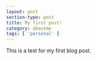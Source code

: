 ```yaml
---
layout: post
section-type: post
title: My first post!
category: aboutme
tags: [ 'personal' ]
---
```


This is a test for my first blog post.
